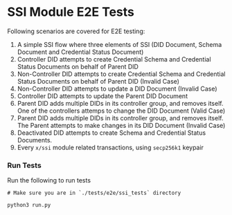# SSI Module E2E Tests

Following scenarios are covered for E2E testing:

1. A simple SSI flow where three elements of SSI (DID Document, Schema Document and Credential Status Document)
2. Controller DID attempts to create Credential Schema and Credential Status Documents on behalf of Parent DID
3. Non-Controller DID attempts to create Credential Schema and Credential Status Documents on behalf of Parent DID (Invalid Case)
4. Non-Controller DID attempts to update a DID Document (Invalid Case)
5. Controller DID attempts to update the Parent DID Document
6. Parent DID adds multiple DIDs in its controller group, and removes itself. One of the controllers attemps to change the DID Document (Valid Case)
7. Parent DID adds multiple DIDs in its controller group, and removes itself. The Parent attempts to make changes in its DID Document (Invalid Case)
8. Deactivated DID attempts to create Schema and Credential Status Documents.
9. Every `x/ssi` module related transactions, using `secp256k1` keypair

### Run Tests

Run the following to run tests
```
# Make sure you are in `./tests/e2e/ssi_tests` directory

python3 run.py
```